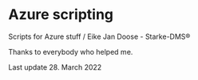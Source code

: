 # Azure scripting
Scripts for Azure stuff / Eike Jan Doose - Starke-DMS®

Thanks to everybody who helped me.

Last update 28. March 2022

